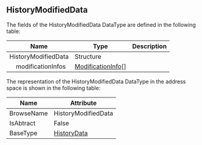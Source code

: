 <!-- datatype -->
## HistoryModifiedData
<!-- end of description -->
The fields of the HistoryModifiedData DataType are defined in the following table:  

|Name|Type|Description|
|---|---|---|
|HistoryModifiedData|Structure||
|&nbsp;&nbsp;&nbsp;&nbsp;modificationInfos|[ModificationInfo](../../../Part4/Services/ModificationInfo/readme.md)[]||

The representation of the HistoryModifiedData DataType in the address space is shown in the following table:  

|Name|Attribute|
|---|---|
|BrowseName|HistoryModifiedData|
|IsAbtract|False|
|BaseType|[HistoryData](../../../Part4/Services/HistoryData/readme.md)|

